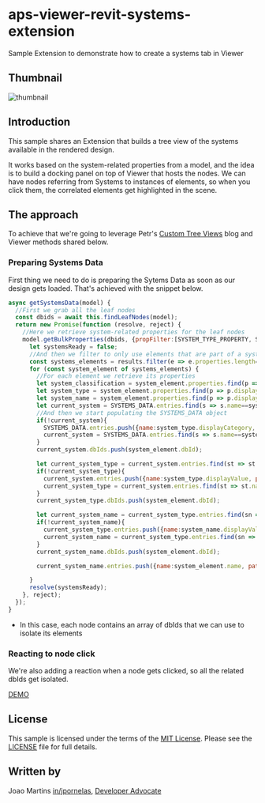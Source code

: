 # aps-viewer-revit-systems-extension

Sample Extension to demonstrate how to create a systems tab in Viewer

## Thumbnail

![thumbnail](./thumbnail.gif)

## Introduction

This sample shares an Extension that builds a tree view of the systems available in the rendered design.

It works based on the system-related properties from a model, and the idea is to build a docking panel on top of Viewer that hosts the nodes. We can have nodes referring from Systems to instances of elements, so when you click them, the correlated elements get highlighted in the scene.

## The approach

To achieve that we're going to leverage Petr's [Custom Tree Views](https://aps.autodesk.com/blog/custom-tree-views) blog and Viewer methods shared below.

### Preparing Systems Data

First thing we need to do is preparing the Sytems Data as soon as our design gets loaded. That's achieved with the snippet below.

```js
async getSystemsData(model) {
  //First we grab all the leaf nodes
  const dbids = await this.findLeafNodes(model);
  return new Promise(function (resolve, reject) {
    //Here we retrieve system-related properties for the leaf nodes
    model.getBulkProperties(dbids, {propFilter:[SYSTEM_TYPE_PROPERTY, SYSTEM_NAME_PROPERTY, SYSTEM_CLASSIFICATION_PROPERTY, 'name']}, function (results) {
      let systemsReady = false;
      //And then we filter to only use elements that are part of a system
      const systems_elements = results.filter(e => e.properties.length==3);
      for (const system_element of systems_elements) {
        //For each element we retrieve its properties
        let system_classification = system_element.properties.find(p => p.displayName==SYSTEM_CLASSIFICATION_PROPERTY);
        let system_type = system_element.properties.find(p => p.displayName==SYSTEM_TYPE_PROPERTY);
        let system_name = system_element.properties.find(p => p.displayName==SYSTEM_NAME_PROPERTY);
        let current_system = SYSTEMS_DATA.entries.find(s => s.name==system_type.displayCategory);
        //And then we start populating the SYSTEMS_DATA object
        if(!current_system){
          SYSTEMS_DATA.entries.push({name:system_type.displayCategory, path:`systems/${system_type.displayCategory}`, dbIds:[], entries:[]});
          current_system = SYSTEMS_DATA.entries.find(s => s.name==system_type.displayCategory);
        }
        current_system.dbIds.push(system_element.dbId);

        let current_system_type = current_system.entries.find(st => st.name==system_type.displayValue);
        if(!current_system_type){
          current_system.entries.push({name:system_type.displayValue, path:`systems/${system_type.displayCategory}/${system_type.displayValue}`, dbIds:[], entries:[]});
          current_system_type = current_system.entries.find(st => st.name==system_type.displayValue);
        }
        current_system_type.dbIds.push(system_element.dbId);

        let current_system_name = current_system_type.entries.find(sn => sn.name==system_name.displayValue);
        if(!current_system_name){
          current_system_type.entries.push({name:system_name.displayValue, path:`systems/${system_type.displayCategory}/${system_type.displayValue}/${system_name.displayValue}`, dbIds:[], entries:[]});
          current_system_name = current_system_type.entries.find(sn => sn.name==system_name.displayValue);
        }
        current_system_name.dbIds.push(system_element.dbId);

        current_system_name.entries.push({name:system_element.name, path:`systems/${system_type.displayCategory}/${system_type.displayValue}/${system_name.displayValue}/${system_element.name}`, dbIds:[system_element.dbId]})

      }
      resolve(systemsReady);
    }, reject);
  });
}
```

- In this case, each node contains an array of dbIds that we can use to isolate its elements

### Reacting to node click

We're also adding a reaction when a node gets clicked, so all the related dbIds get isolated.

[DEMO]()

## License

This sample is licensed under the terms of the [MIT License](http://opensource.org/licenses/MIT). Please see the [LICENSE](LICENSE) file for full details.

## Written by

Joao Martins [in/jpornelas](https://linkedin.com/in/jpornelas), [Developer Advocate](http://aps.autodesk.com)
